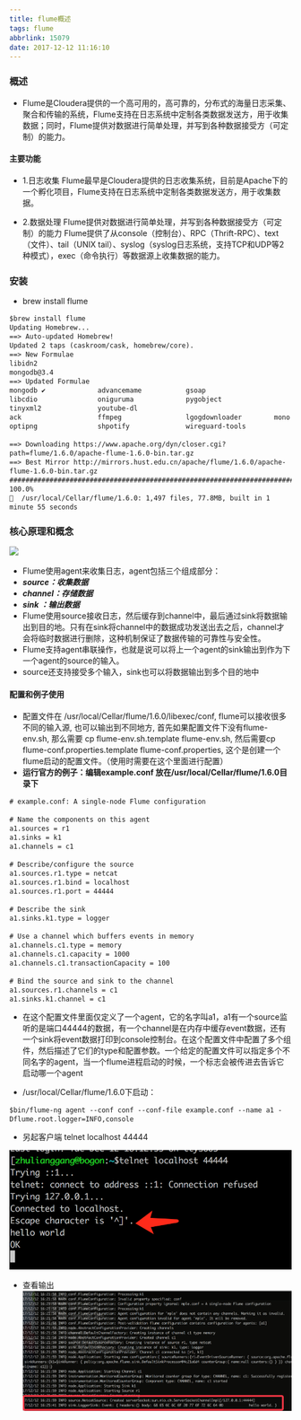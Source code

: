 ```yaml
---
title: flume概述
tags: flume
abbrlink: 15079
date: 2017-12-12 11:16:10
---
```


### 概述
- Flume是Cloudera提供的一个高可用的，高可靠的，分布式的海量日志采集、聚合和传输的系统，Flume支持在日志系统中定制各类数据发送方，用于收集数据；同时，Flume提供对数据进行简单处理，并写到各种数据接受方（可定制）的能力。
#### 主要功能
- 1.日志收集
Flume最早是Cloudera提供的日志收集系统，目前是Apache下的一个孵化项目，Flume支持在日志系统中定制各类数据发送方，用于收集数据。

- 2.数据处理
Flume提供对数据进行简单处理，并写到各种数据接受方（可定制）的能力 Flume提供了从console（控制台）、RPC（Thrift-RPC）、text（文件）、tail（UNIX tail）、syslog（syslog日志系统，支持TCP和UDP等2种模式），exec（命令执行）等数据源上收集数据的能力。

### 安装
- brew install flume


<!-- more -->

```
$brew install flume
Updating Homebrew...
==> Auto-updated Homebrew!
Updated 2 taps (caskroom/cask, homebrew/core).
==> New Formulae
libidn2                                                                                    mongodb@3.4
==> Updated Formulae
mongodb ✔             advancemame           gsoap                 libcdio               oniguruma             pygobject             tinyxml2              youtube-dl
ack                   ffmpeg                lgogdownloader        mono                  optipng               shpotify              wireguard-tools

==> Downloading https://www.apache.org/dyn/closer.cgi?path=flume/1.6.0/apache-flume-1.6.0-bin.tar.gz
==> Best Mirror http://mirrors.hust.edu.cn/apache/flume/1.6.0/apache-flume-1.6.0-bin.tar.gz
######################################################################## 100.0%
🍺  /usr/local/Cellar/flume/1.6.0: 1,497 files, 77.8MB, built in 1 minute 55 seconds
```
### 核心原理和概念

![](https://flume.apache.org/_images/UserGuide_image00.png)


- Flume使用agent来收集日志，agent包括三个组成部分：
- ***source：收集数据***
- ***channel：存储数据***
- ***sink ：输出数据***
- Flume使用source接收日志，然后缓存到channel中，最后通过sink将数据输出到目的地。只有在sink将channel中的数据成功发送出去之后，channel才会将临时数据进行删除，这种机制保证了数据传输的可靠性与安全性。
- Flume支持agent串联操作，也就是说可以将上一个agent的sink输出到作为下一个agent的source的输入。
- source还支持接受多个输入，sink也可以将数据输出到多个目的地中

#### 配置和例子使用

- 配置文件在 /usr/local/Cellar/flume/1.6.0/libexec/conf, flume可以接收很多不同的输入源, 也可以输出到不同地方, 首先如果配置文件下没有flume-env.sh, 那么需要 cp flume-env.sh.template flume-env.sh, 然后需要cp flume-conf.properties.template flume-conf.properties, 这个是创建一个flume启动的配置文件。（使用时需要在这个里面进行配置）
- **运行官方的例子：编辑example.conf 放在/usr/local/Cellar/flume/1.6.0目录下**

```
# example.conf: A single-node Flume configuration

# Name the components on this agent
a1.sources = r1
a1.sinks = k1
a1.channels = c1

# Describe/configure the source
a1.sources.r1.type = netcat
a1.sources.r1.bind = localhost
a1.sources.r1.port = 44444

# Describe the sink
a1.sinks.k1.type = logger

# Use a channel which buffers events in memory
a1.channels.c1.type = memory
a1.channels.c1.capacity = 1000
a1.channels.c1.transactionCapacity = 100

# Bind the source and sink to the channel
a1.sources.r1.channels = c1
a1.sinks.k1.channel = c1

```
- 在这个配置文件里面仅定义了一个agent，它的名字叫a1，a1有一个source监听的是端口44444的数据，有一个channel是在内存中缓存event数据，还有一个sink将event数据打印到console控制台。在这个配置文件中配置了多个组件，然后描述了它们的type和配置参数。一个给定的配置文件可以指定多个不同名字的agent，当一个flume进程启动的时候，一个标志会被传进去告诉它启动哪一个agent


- /usr/local/Cellar/flume/1.6.0下启动：

```
$bin/flume-ng agent --conf conf --conf-file example.conf --name a1 -Dflume.root.logger=INFO,console

```
- 另起客户端 telnet localhost 44444 

![](https://raw.githubusercontent.com/zhulg/allpic/master/flume1.png)

- 查看输出
![](https://raw.githubusercontent.com/zhulg/allpic/master/flume2.png)
